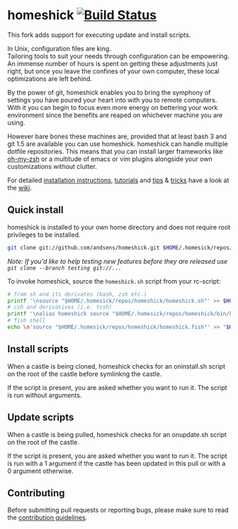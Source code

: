homeshick [![Build Status](https://travis-ci.org/andsens/homeshick.png?branch=development)](https://travis-ci.org/andsens/homeshick)
=========

This fork adds support for executing update and install scripts.

In Unix, configuration files are king.  
Tailoring tools to suit your needs through configuration can be empowering.  
An immense number of hours is spent on getting these adjustments just right,
but once you leave the confines of your own computer, these local optimizations are left behind.

By the power of git, homeshick enables you to bring the symphony of settings
you have poured your heart into with you to remote computers.
With it you can begin to focus even more energy on bettering your work environment
since the benefits are reaped on whichever machine you are using.

However bare bones these machines are, provided that at least bash 3 and git 1.5 are available you can use homeshick.
homeshick can handle multiple dotfile repositories. This means that you can install
larger frameworks like [oh-my-zsh](https://github.com/robbyrussell/oh-my-zsh)
or a multitude of emacs or vim plugins alongside your own customizations without clutter.

For detailed [installation instructions](https://github.com/andsens/homeshick/wiki/Installation), [tutorials](https://github.com/andsens/homeshick/wiki/Tutorials) and [tips](https://github.com/andsens/homeshick/wiki/Automatic-deployment) & [tricks](https://github.com/andsens/homeshick/wiki/Symlinking) have a look at the [wiki](https://github.com/andsens/homeshick/wiki).

Quick install
-------------

homeshick is installed to your own home directory and does not require root privileges to be installed.
```sh
git clone git://github.com/andsens/homeshick.git $HOME/.homesick/repos/homeshick
```
*Note: If you'd like to help testing new features before they are released use `git clone --branch testing git://...`*

To invoke homeshick, source the `homeshick.sh` script from your rc-script:
```sh
# from sh and its derivates (bash, zsh etc.) 
printf '\nsource "$HOME/.homesick/repos/homeshick/homeshick.sh"' >> $HOME/.bashrc
# csh and derivatives (i.e. tcsh)
printf '\nalias homeshick source "$HOME/.homesick/repos/homeshick/bin/homeshick.csh"' >> $HOME/.cshrc
# fish shell
echo \n'source "$HOME/.homesick/repos/homeshick/homeshick.fish"' >> "$HOME/.config/fish/config.fish"
```

Install scripts
---------------

When a castle is being cloned, homeshick checks for an oninstall.sh script on the root of the castle before symlinkng the castle.

If the script is present, you are asked whether you want to run it.
The script is run without arguments.

Update scripts
--------------

When a castle is being pulled, homeshick checks for an onupdate.sh script on the root of the castle.

If the script is present, you are asked whether you want to run it.
The script is run with a 1 argument if the castle has been updated in this pull or with a 0 argument otherwise.

Contributing
------------

Before submitting pull requests or reporting bugs, please make sure to read
the [contribution guidelines](CONTRIBUTING.md).
